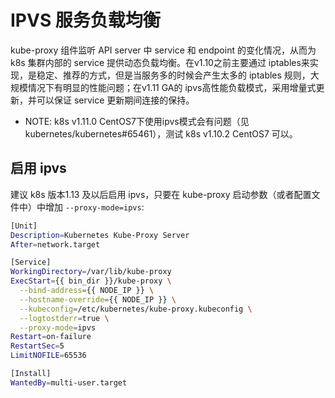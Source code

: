 # IPVS 服务负载均衡

kube-proxy 组件监听 API server 中 service 和 endpoint 的变化情况，从而为 k8s 集群内部的 service 提供动态负载均衡。在v1.10之前主要通过 iptables来实现，是稳定、推荐的方式，但是当服务多的时候会产生太多的 iptables 规则，大规模情况下有明显的性能问题；在v1.11 GA的 ipvs高性能负载模式，采用增量式更新，并可以保证 service 更新期间连接的保持。

- NOTE: k8s v1.11.0 CentOS7下使用ipvs模式会有问题（见 kubernetes/kubernetes#65461），测试 k8s v1.10.2 CentOS7 可以。

## 启用 ipvs

建议 k8s 版本1.13 及以后启用 ipvs，只要在 kube-proxy 启动参数（或者配置文件中）中增加 `--proxy-mode=ipvs`:

``` bash
[Unit]
Description=Kubernetes Kube-Proxy Server
After=network.target

[Service]
WorkingDirectory=/var/lib/kube-proxy
ExecStart={{ bin_dir }}/kube-proxy \
  --bind-address={{ NODE_IP }} \
  --hostname-override={{ NODE_IP }} \
  --kubeconfig=/etc/kubernetes/kube-proxy.kubeconfig \
  --logtostderr=true \
  --proxy-mode=ipvs
Restart=on-failure
RestartSec=5
LimitNOFILE=65536

[Install]
WantedBy=multi-user.target
```
